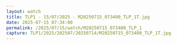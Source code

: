 ```yaml
---
layout: watch
title: TLP1 - 15/07/2025 - M20250715_073400_TLP_1T.jpg
date: 2025-07-15 07:34:00
permalink: /2025/07/15/watch/M20250715_073400_TLP_1
capture: TLP1/2025/202507/20250714/M20250715_073400_TLP_1T.jpg
---
```

